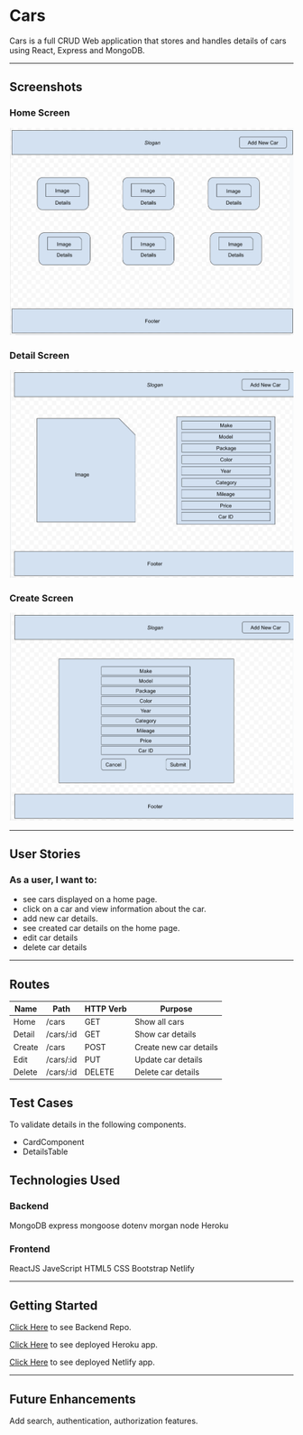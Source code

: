 # Cars

Cars is a full CRUD Web application that stores and handles details of cars using React, Express and MongoDB.

---

## Screenshots

### Home Screen

![Screenshot](home.png)

### Detail Screen

![Screenshot](detail.png)

### Create Screen

![Screenshot](New.png)

---

## User Stories

### As a user, I want to:
* see cars displayed on a home page.
* click on a car and view information about the car.
* add new car details.
* see created car details on the home page.
* edit car details
* delete car details

---

## Routes


| Name | Path | HTTP Verb | Purpose |
|--------|-----|--------|-----|
| Home | /cars | GET | Show all cars
| Detail | /cars/:id | GET | Show car details
| Create | /cars | POST | Create new car details
| Edit | /cars/:id | PUT | Update car details
| Delete | /cars/:id | DELETE | Delete car details


## Test Cases

To validate details in the following components.
* CardComponent
* DetailsTable

## Technologies Used

### Backend

MongoDB
express
mongoose
dotenv
morgan
node
Heroku

### Frontend

ReactJS
JaveScript
HTML5
CSS
Bootstrap
Netlify

---

## Getting Started

[Click Here](https://github.com/madhu-mida/cars-apex) to see Backend Repo.

[Click Here](https://ms-95-cars-backend-apex.herokuapp.com/cars/) to see deployed Heroku app.

[Click Here](https://magical-valkyrie-0976d2.netlify.app/) to see deployed Netlify app.

---

## Future Enhancements

Add search, authentication, authorization features.
